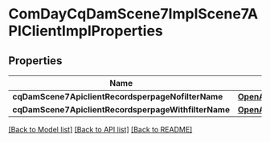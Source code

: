 # ComDayCqDamScene7ImplScene7APIClientImplProperties

## Properties
Name | Type | Description | Notes
------------ | ------------- | ------------- | -------------
**cqDamScene7ApiclientRecordsperpageNofilterName** | [**OpenAPI\Server\Model\ConfigNodePropertyInteger**](ConfigNodePropertyInteger.md) |  | [optional] 
**cqDamScene7ApiclientRecordsperpageWithfilterName** | [**OpenAPI\Server\Model\ConfigNodePropertyInteger**](ConfigNodePropertyInteger.md) |  | [optional] 

[[Back to Model list]](../README.md#documentation-for-models) [[Back to API list]](../README.md#documentation-for-api-endpoints) [[Back to README]](../README.md)


